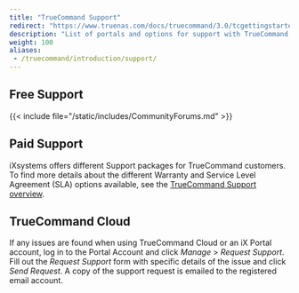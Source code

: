 ```yaml
---
title: "TrueCommand Support"
redirect: "https://www.truenas.com/docs/truecommand/3.0/tcgettingstarted/support/"
description: "List of portals and options for support with TrueCommand."
weight: 100
aliases:
 - /truecommand/introduction/support/
---
```


## Free Support

{{< include file="/static/includes/CommunityForums.md" >}}

## Paid Support

iXsystems offers different Support packages for TrueCommand customers.
To find more details about the different Warranty and Service Level Agreement (SLA) options available, see the [TrueCommand Support overview](https://www.ixsystems.com/support/).

## TrueCommand Cloud

If any issues are found when using TrueCommand Cloud or an iX Portal account, log in to the Portal Account and click *Manage* > *Request Support*.
Fill out the *Request Support* form with specific details of the issue and click *Send Request*.
A copy of the support request is emailed to the registered email account.
